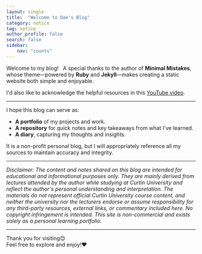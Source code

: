 ```yaml
---
layout: single
title:  "Welcome to Dae's Blog"
category: notice
tag: notice
author_profile: false
search: false
sidebar:
    nav: "counts"
---
```


Welcome to my blog!
  
A special thanks to the author of **Minimal Mistakes**, <br>
whose theme—powered by **Ruby** and **Jekyll**—makes creating a static website both simple and enjoyable. 

I'd also like to acknowledge the helpful resources in this [YouTube video](https://www.youtube.com/watch?v=ACzFIAOsfpM).  

---

I hope this blog can serve as:  
- **A portfolio** of my projects and work.  
- **A repository** for quick notes and key takeaways from what I've learned.  
- **A diary**, capturing my thoughts and insights.  

It is a non-profit personal blog, but I will appropriately reference all my sources to maintain accuracy and integrity.

---

*Disclaimer:* 
*The content and notes shared on this blog are intended for educational and informational purposes only. They are mainly derived from lectures attended by the author while studying at Curtin University and reflect the author's personal understanding and interpretation. The materials do not represent official Curtin University course content, and neither the university nor the lecturers endorse or assume responsibility for any third-party resources, external links, or commentary included here. No copyright infringement is intended. This site is non-commercial and exists solely as a personal learning portfolio.*

---

Thank you for visiting😊  
Feel free to explore and enjoy!❤️
